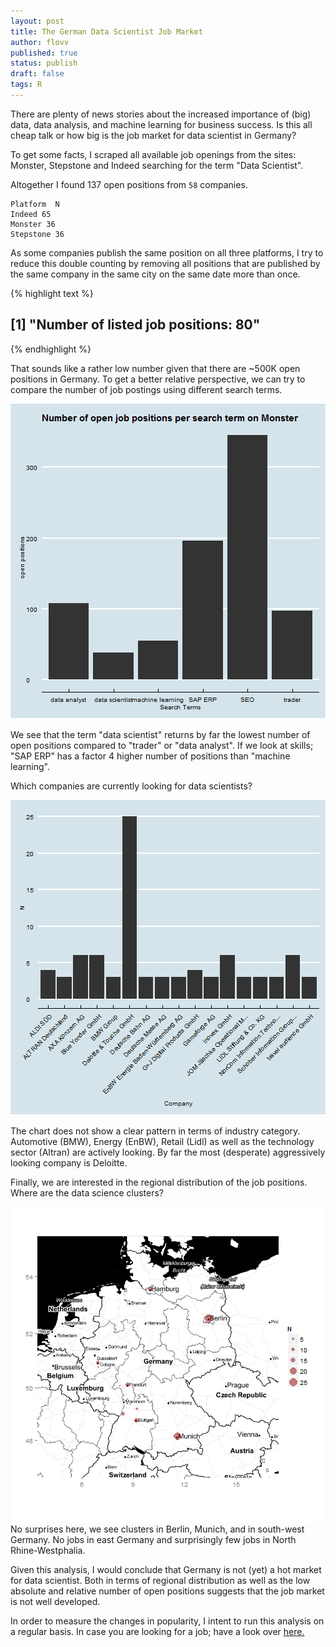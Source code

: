 ```yaml
---
layout: post
title: The German Data Scientist Job Market
author: flovv
published: true
status: publish
draft: false
tags: R 
---
```

 
 

 
There are plenty of news stories about the increased importance of (big) data, data analysis, and machine learning for business success. Is this all cheap talk or how big is the job market for data scientist in Germany?
 
To get some facts, I scraped all available job openings from the sites: Monster, Stepstone and Indeed searching for the term "Data Scientist".
 
Altogether I found 137 open positions from ``58`` companies. 
 

```
Platform  N
Indeed 65
Monster 36
Stepstone 36
```
 
As some companies publish the same position on all three platforms, I try to reduce this double counting by removing all positions that are published by the same company in the same city on the same date more than once.
 

{% highlight text %}
## [1] "Number of listed job positions: 80"
{% endhighlight %}
 
That sounds like a rather low number given that there are ~500K open positions in Germany. 
To get a better relative perspective, we can try to compare the number of job postings using different search terms.
 
![plot of chunk unnamed-chunk-4](/figures/post3/unnamed-chunk-4-1.png) 
 
We see that the term "data scientist" returns by far the lowest number of open positions compared to "trader" or "data analyst". If we look at skills;  "SAP ERP" has a factor 4 higher number of positions than "machine learning". 
 
Which companies are currently looking for data scientists?
 
![plot of chunk unnamed-chunk-5](/figures/post3/unnamed-chunk-5-1.png) 
 
The chart does not show a clear pattern in terms of industry category. Automotive (BMW), Energy (EnBW), Retail (Lidl) as well as the technology sector (Altran) are actively looking. By far the most (desperate) aggressively looking company is Deloitte. 
 
Finally, we are interested in the regional distribution of the job positions. Where are the data science clusters?
 
![plot of chunk unnamed-chunk-6](/figures/post3/unnamed-chunk-6-1.png) 
No surprises here, we see clusters in Berlin, Munich, and in south-west Germany. No jobs in east Germany and surprisingly few jobs in North Rhine-Westphalia.
 
Given this analysis, I would conclude that Germany is not (yet) a hot market for data scientist. Both in terms of regional distribution as well as the low absolute and relative number of open positions suggests that the job market is not well developed.
 
In order to measure the changes in popularity, I intent to run this analysis on a regular basis. In case you are looking for a job; have a look over [here.](http://umww.de/karriere/stellenangebote/)
